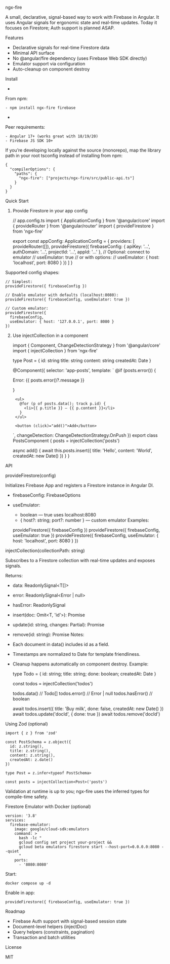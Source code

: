 ngx-fire


A small, declarative, signal-based way to work with Firebase in Angular. It uses Angular signals for ergonomic state and real-time updates. Today it focuses on Firestore; Auth support is planned ASAP.

Features

- Declarative signals for real-time Firestore data
- Minimal API surface
- No @angular/fire dependency (uses Firebase Web SDK directly)
- Emulator support via configuration
- Auto-cleanup on component destroy

Install

- 


From npm:


	- npm install ngx-fire firebase
- 
Peer requirements:


	- Angular 17+ (works great with 18/19/20)
	- Firebase JS SDK 10+
If you’re developing locally against the source (monorepo), map the library path in your root tsconfig instead of installing from npm:


	{
	  "compilerOptions": {
	    "paths": {
	      "ngx-fire": ["projects/ngx-fire/src/public-api.ts"]
	    }
	  }
	}

Quick Start

1) Provide Firestore in your app config

	// app.config.ts
	import { ApplicationConfig } from '@angular/core'
	import { provideRouter } from '@angular/router'
	import { provideFirestore } from 'ngx-fire'
	
	export const appConfig: ApplicationConfig = {
	  providers: [
	    provideRouter([]),
	    provideFirestore({
	      firebaseConfig: {
	        apiKey: '...',
	        authDomain: '...',
	        projectId: '...',
	        appId: '...'
	      },
	      // Optional: connect to emulator
	      // useEmulator: true
	      // or with options:
	      // useEmulator: { host: 'localhost', port: 8080 }
	    })
	  ]
	}

Supported config shapes:


	// Simplest:
	provideFirestore({ firebaseConfig })
	
	// Enable emulator with defaults (localhost:8080):
	provideFirestore({ firebaseConfig, useEmulator: true })
	
	// Custom emulator:
	provideFirestore({
	  firebaseConfig,
	  useEmulator: { host: '127.0.0.1', port: 8080 }
	})

2) Use injectCollection in a component

	import { Component, ChangeDetectionStrategy } from '@angular/core'
	import { injectCollection } from 'ngx-fire'
	
	type Post = {
	  id: string
	  title: string
	  content: string
	  createdAt: Date
	}
	
	@Component({
	  selector: 'app-posts',
	  template: `
	    @if (posts.error()) {
	      <p class="text-red-600">Error: {{ posts.error()?.message }}</p>
	    }
	
	    <ul>
	      @for (p of posts.data(); track p.id) {
	        <li>{{ p.title }} — {{ p.content }}</li>
	      }
	    </ul>
	
	    <button (click)="add()">Add</button>
	  `,
	  changeDetection: ChangeDetectionStrategy.OnPush
	})
	export class PostsComponent {
	  posts = injectCollection<Post>('posts')
	
	  async add() {
	    await this.posts.insert({
	      title: 'Hello',
	      content: 'World',
	      createdAt: new Date()
	    })
	  }
	}

API

provideFirestore(config)


Initializes Firebase App and registers a Firestore instance in Angular DI.


- firebaseConfig: FirebaseOptions
- useEmulator:
	- boolean — true uses localhost:8080
	- { host?: string; port?: number } — custom emulator
Examples:


	provideFirestore({ firebaseConfig })
	provideFirestore({ firebaseConfig, useEmulator: true })
	provideFirestore({ firebaseConfig, useEmulator: { host: 'localhost', port: 8080 } })

injectCollection<T>(collectionPath: string)


Subscribes to a Firestore collection with real-time updates and exposes signals.

Returns:


- data: ReadonlySignal<T[]>
- error: ReadonlySignal<Error | null>
- hasError: ReadonlySignal<boolean>
- insert(doc: Omit<T, 'id'>): Promise<DocumentReference>
- update(id: string, changes: Partial<T>): Promise<DocumentReference>
- remove(id: string): Promise<void>
Notes:


- Each document in data() includes id as a field.
- Timestamps are normalized to Date for template friendliness.
- Cleanup happens automatically on component destroy.
Example:


	type Todo = { id: string; title: string; done: boolean; createdAt: Date }
	
	const todos = injectCollection<Todo>('todos')
	
	todos.data()     // Todo[]
	todos.error()    // Error | null
	todos.hasError() // boolean
	
	await todos.insert({ title: 'Buy milk', done: false, createdAt: new Date() })
	await todos.update('docId', { done: true })
	await todos.remove('docId')

Using Zod (optional)

	import { z } from 'zod'
	
	const PostSchema = z.object({
	  id: z.string(),
	  title: z.string(),
	  content: z.string(),
	  createdAt: z.date()
	})
	
	type Post = z.infer<typeof PostSchema>
	
	const posts = injectCollection<Post>('posts')

Validation at runtime is up to you; ngx-fire uses the inferred types for compile-time safety.

Firestore Emulator with Docker (optional)

	version: '3.8'
	services:
	  firebase-emulator:
	    image: google/cloud-sdk:emulators
	    command: >
	      bash -lc "
	      gcloud config set project your-project &&
	      gcloud beta emulators firestore start --host-port=0.0.0.0:8080 --quiet
	      "
	    ports:
	      - '8080:8080'

Start:


	docker compose up -d

Enable in app:


	provideFirestore({ firebaseConfig, useEmulator: true })

Roadmap

- Firebase Auth support with signal-based session state
- Document-level helpers (injectDoc)
- Query helpers (constraints, pagination)
- Transaction and batch utilities

License


MIT
